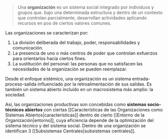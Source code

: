 > Una **organización** es un sistema social integrado por individuos y grupos que. bajo una determinada estructura y dentro de un contexto que controlan parcialmente, desarrollan actividades aplicando recursos en pos de ciertos valores comunes.

Las organizaciones se caracterizan por:
1. La división deliberada del trabajo, poder, responsabilidades y comunicación.
2. La presencia de uno o más centros de poder que controlan esfuerzos para orientarlos hacia ciertos fines.
3. La sustitución del personal: las personas que no satisfacen las necesidades de la organización se pueden reemplazar.

Desde el enfoque sistémico, una organización es un sistema entrada-proceso-salida influenciado por la retroalimentación de sus salidas. Es también un sistema abierto incluido en un macrosistema más amplio: la sociedad.

Así, las organizaciones productivas son concebidas como **sistemas socio-técnicos abiertos** con ciertas [[Características de las Organizaciones como Sistemas Abiertos|características]] dentro de cierto [[Entorno de la Organización|entorno]], cuya eficiencia depende de la optimización del sistema técnico y del sistema social. Dentro de una organización se identifican 3 [[Subsistemas Centrales|subsistemas centrales]].

